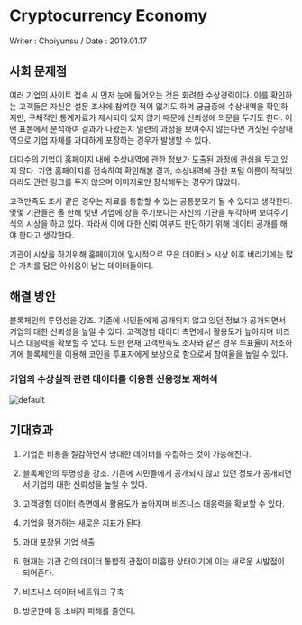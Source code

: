 # Cryptocurrency Economy
Writer : Choiyunsu /  Date : 2019.01.17

## 사회 문제점
여러 기업의 사이트 접속 시 먼저 눈에 들어오는 것은 화려한 수상경력이다. 이를 확인하는 고객들은 자신은 설문 조사에 참여한 적이 없기도 하며 궁금증에 수상내역을 확인하지만, 구체적인 통계자료가 제시되어 있지 않기 때문에 신뢰성에 의문을 두기도 한다. 어떤 표본에서 분석하여 결과가 나왔는지 일련의 과정을 보여주지 않는다면 거짓된 수상내역으로 기업 자체를 과대하게 포장하는 경우가 발생할 수 있다.

대다수의 기업이 홈페이지 내에 수상내역에 관한 정보가 도출된 과정에 관심을 두고 있지 않다. 기업 홈페이지를 접속하여 확인해본 결과, 수상내역에 관한 포털 이름이 적혀있더라도 관련 링크를 두지 않으며 이미지로만 장식해두는 경우가 많았다.

고객만족도 조사 같은 경우는 자료를 통합할 수 있는 공통분모가 될 수 있다고 생각한다. 몇몇 기관들은 올 한해 빛낸 기업에 상을 주기보다는 자신의 기관을 부각하며 보여주기 식의 시상을 하고 있다. 따라서 이에 대한 신뢰 여부도 판단하기 위해 데이터 공개를 해야 한다고 생각한다.

기관이 시상을 하기위해 홈페이지에 일시적으로 모은 데이터 > 시상 이후 버리기에는 많은 가치를 담은 아쉬움이 남는 데이터들이다.      

## 해결 방안

블록체인의 투명성을 강조. 기존에 시민들에게 공개되지 않고 있던 정보가 공개되면서 기업의 대한 신뢰성을 높일 수 있다. 고객경험 데이터 측면에서 활용도가 높아지며 비즈니스 대응력을 확보할 수 있다. 또한 현재 고객만족도 조사와 같은 경우 투표율이 저조하기에 블록체인을 이용해 코인을 투표자에게 보상으로 함으로써 참여율을 높일 수 있다.

### 기업의 수상실적 관련 데이터를 이용한 신용정보 재해석
![default](https://user-images.githubusercontent.com/46768786/51292289-90768080-1a4d-11e9-92a6-c3dcbc3991eb.jpg)

## 기대효과
1. 기업은 비용을 절감하면서 방대한 데이터를 수집하는 것이 가능해진다.

2. 블록체인의 투명성을 강조. 기존에 시민들에게 공개되지 않고 있던 정보가 공개되면서 기업의 대한 신뢰성을 높일 수 있다.

3. 고객경험 데이터 측면에서 활용도가 높아지며 비즈니스 대응력을 확보할 수 있다.


4. 기업을 평가하는 새로운 지표가 된다.

5. 과대 포장된 기업 색출

5. 현재는 기관 간의 데이터 통합적 관점이 미흡한 상태이기에 이는 새로운 시발점이 되어준다.

6. 비즈니스 데이터 네트워크 구축   

7. 방문판매 등 소비자 피해를 줄인다.  

